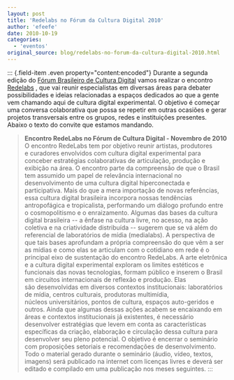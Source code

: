 ```yaml
---
layout: post
title: 'Redelabs no Fórum da Cultura Digital 2010'
author: 'efeefe'
date: 2010-10-19
categories:
  - 'eventos'
original_source: blog/redelabs-no-forum-da-cultura-digital-2010.html
---
```


::: {.field-item .even property="content:encoded"}
Durante a segunda edição do [Fórum Brasileiro de Cultura Digital](http://culturadigital.br/forum2010) vamos realizar o encontro [Redelabs](http://redelabs-org.github.io/) , que vai reunir especialistas em diversas áreas para debater possibilidades e ideias relacionadas a espaços dedicados ao que a gente vem chamando aqui de cultura digital experimental. O objetivo é começar uma conversa colaborativa que possa se repetir em outras ocasiões e gerar projetos transversais entre os grupos, redes e instituições presentes. Abaixo o texto do convite que estamos mandando.

> **Encontro RedeLabs no Fórum de Cultura Digital - Novembro de 2010** O encontro RedeLabs tem por objetivo reunir artistas, produtores e curadores envolvidos com cultura digital experimental para conceber estratégias colaborativas de articulação, produção e exibição na área. O encontro parte da compreensão de que o Brasil tem assumido um papel de relevância internacional no desenvolvimento de uma cultura digital hiperconectada e participativa. Mais do que a mera importação de novas referências, essa cultura digital brasileira incorpora nossas tendências antropofágica e tropicalista, performando um diálogo profundo entre o cosmopolitismo e o enraizamento. Algumas das bases da cultura digital brasileira -- a ênfase na cultura livre, no acesso, na ação coletiva e na criatividade distribuída -- sugerem que se vá além do referencial de laboratórios de mídia (medialabs). A perspectiva de que tais bases aprofundam a própria compreensão do que vêm a ser as mídias e como elas se articulam com o cotidiano em rede é o principal eixo de sustentação do encontro RedeLabs. A arte eletrônica e a cultura digital experimental exploram os limites estéticos e funcionais das novas tecnologias, formam público e inserem o Brasil em circuitos internacionais de reflexão e produção. Elas são desenvolvidas em diversos contextos institucionais: laboratórios de mídia, centros culturais, produtoras multimídia, núcleos universitários, pontos de cultura, espaços auto-geridos e outros. Ainda que algumas dessas ações acabem se encaixando em áreas e contextos institucionais já existentes, é necessário desenvolver estratégias que levem em conta as características específicas da criação, elaboração e circulação dessa cultura para desenvolver seu pleno potencial. O objetivo é encerrar o seminário com proposições setoriais e recomendações de desenvolvimento. Todo o material gerado durante o seminário (áudio, vídeo, textos, imagens) será publicado na internet com licenças livres e deverá ser editado e compilado em uma publicação nos meses seguintes.
:::
